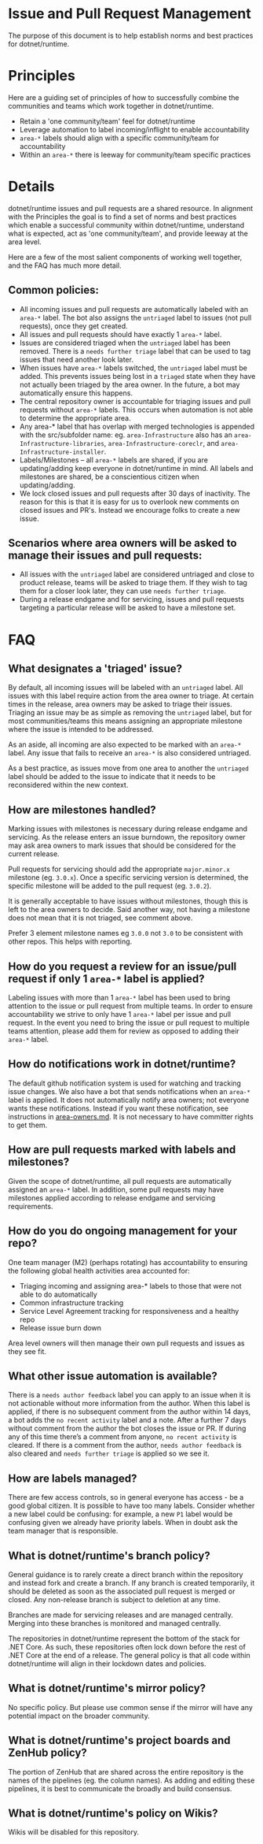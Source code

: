 # Issue and Pull Request Management
The purpose of this document is to help establish norms and best practices for dotnet/runtime.
# Principles
Here are a guiding set of principles of how to successfully combine the communities and teams which work together in dotnet/runtime.
- Retain a 'one community/team' feel for dotnet/runtime
- Leverage automation to label incoming/inflight to enable accountability
- `area-*` labels should align with a specific community/team for accountability
- Within an `area-*` there is leeway for community/team specific practices
# Details
dotnet/runtime issues and pull requests are a shared resource. In alignment with the Principles the goal is to find a set of norms and best practices which enable a successful community within dotnet/runtime, understand what is expected, act as 'one community/team', and provide leeway at the area level.

Here are a few of the most salient components of working well together, and the FAQ has much more detail.
## Common policies:
- All incoming issues and pull requests are automatically labeled with an `area-*` label. The bot also assigns the `untriaged` label to issues (not pull requests), once they get created.
- All issues and pull requests should have exactly 1 `area-*` label.
- Issues are considered triaged when the `untriaged` label has been removed. There is a `needs further triage` label that can be used to tag issues that need another look later.
- When issues have `area-*` labels switched, the `untriaged` label must be added. This prevents issues being lost in a `triaged` state when they have not actually been triaged by the area owner. In the future, a bot may automatically ensure this happens.
- The central repository owner is accountable for triaging issues and pull requests without `area-*` labels.  This occurs when automation is not able to determine the appropriate area.
- Any area-* label that has overlap with merged technologies is appended with the src/subfolder name: eg. `area-Infrastructure` also has an `area-Infrastructure-libraries`, `area-Infrastructure-coreclr`, and `area-Infrastructure-installer`.
- Labels/Milestones – all `area-*` labels are shared, if you are updating/adding keep everyone in dotnet/runtime in mind.  All labels and milestones are shared, be a conscientious citizen when updating/adding.
- We lock closed issues and pull requests after 30 days of inactivity. The reason for this is that it is easy for us to overlook new comments on closed issues and PR's. Instead we encourage folks to create a new issue.

## Scenarios where area owners will be asked to manage their issues and pull requests:
- All issues with the `untriaged` label are considered untriaged and close to product release, teams will be asked to triage them. If they wish to tag them for a closer look later, they can use `needs further triage`.
- During a release endgame and for servicing, issues and pull requests targeting a particular release will be asked to have a milestone set.
# FAQ
## What designates a 'triaged' issue?
By default, all incoming issues will be labeled with an `untriaged` label.  All issues with this label require action from the area owner to triage.  At certain times in the release, area owners may be asked to triage their issues.  Triaging an issue may be as simple as removing the `untriaged` label, but for most communities/teams this means assigning an appropriate milestone where the issue is intended to be addressed.

As an aside, all incoming are also expected to be marked with an `area-*` label.  Any issue that fails to receive an `area-*` is also considered untriaged.

As a best practice, as issues move from one area to another the `untriaged` label should be added to the issue to indicate that it needs to be reconsidered within the new context.
## How are milestones handled?
Marking issues with milestones is necessary during release endgame and servicing.  As the release enters an issue burndown, the repository owner may ask area owners to mark issues that should be considered for the current release.

Pull requests for servicing should add the appropriate `major.minor.x` milestone (eg. `3.0.x`).  Once a specific servicing version is determined, the specific milestone will be added to the pull request (eg. `3.0.2`).

It is generally acceptable to have issues without milestones, though this is left to the area owners to decide.  Said another way, not having a milestone does not mean that it is not triaged, see comment above.

Prefer 3 element milestone names eg `3.0.0` not `3.0` to be consistent with other repos. This helps with reporting.
## How do you request a review for an issue/pull request if only 1 `area-*` label is applied?
Labeling issues with more than 1 `area-*` label has been used to bring attention to the issue or pull request from multiple teams.  In order to ensure accountability we strive to only have 1 `area-*` label per issue and pull request.  In the event you need to bring the issue or pull request to multiple teams attention, please add them for review as opposed to adding their `area-*` label.
## How do notifications work in dotnet/runtime?
The default github notification system is used for watching and tracking issue changes. We also have a bot that sends notifications when an `area-*` label is applied. It does not automatically notify area owners; not everyone wants these notifications. Instead if you want these notification, see instructions in [area-owners.md](area-owners.md). It is not necessary to have committer rights to get them.
## How are pull requests marked with labels and milestones?
Given the scope of dotnet/runtime, all pull requests are automatically assigned an `area-*` label.  In addition, some pull requests may have milestones applied according to release endgame and servicing requirements.
## How do you do ongoing management for your repo?
One team manager (M2) (perhaps rotating) has accountability to ensuring the following global health activities area accounted for:
- Triaging incoming and assigning area-* labels to those that were not able to do automatically
- Common infrastructure tracking
- Service Level Agreement tracking for responsiveness and a healthy repo
- Release issue burn down

Area level owners will then manage their own pull requests and issues as they see fit.
## What other issue automation is available?
There is a `needs author feedback` label you can apply to an issue when it is not actionable without more information from the author. When this label is applied, if there is no subsequent comment from the author within 14 days, a bot adds the `no recent activity` label and a note. After a further 7 days without comment from the author the bot closes the issue or PR. If during any of this time there’s a comment from anyone, `no recent activity` is cleared. If there is a comment from the author, `needs author feedback` is also cleared and `needs further triage` is applied so we see it.
## How are labels managed?
There are few access controls, so in general everyone has access - be a good global citizen. It is possible to have too many labels. Consider whether a new label could be confusing: for example, a new `P1` label would be confusing given we already have priority labels. When in doubt ask the team manager that is responsible.
## What is dotnet/runtime's branch policy?
General guidance is to rarely create a direct branch within the repository and instead fork and create a branch.  If any branch is created temporarily, it should be deleted as soon as the associated pull request is merged or closed.  Any non-release branch is subject to deletion at any time.

Branches are made for servicing releases and are managed centrally.  Merging into these branches is monitored and managed centrally.

The repositories in dotnet/runtime represent the bottom of the stack for .NET Core.  As such, these repositories often lock down before the rest of .NET Core at the end of a release.  The general policy is that all code within dotnet/runtime will align in their lockdown dates and policies.
## What is dotnet/runtime's mirror policy?
No specific policy.  But please use common sense if the mirror will have any potential impact on the broader community.
## What is dotnet/runtime's project boards and ZenHub policy?
The portion of ZenHub that are shared across the entire repository is the names of the pipelines (eg. the column names).  As adding and editing these pipelines, it is best to communicate the broadly and build consensus.
## What is dotnet/runtime's policy on Wikis?
Wikis will be disabled for this repository.


